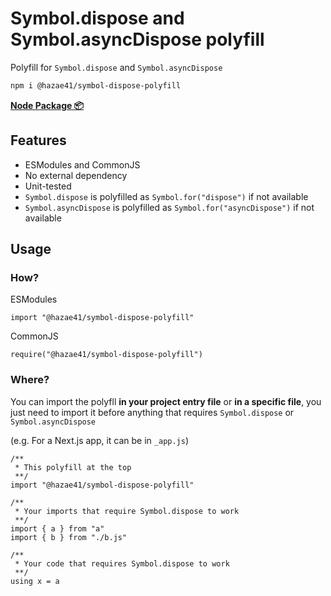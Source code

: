 # Symbol.dispose and Symbol.asyncDispose polyfill

Polyfill for `Symbol.dispose` and `Symbol.asyncDispose`

```bash
npm i @hazae41/symbol-dispose-polyfill
```

[**Node Package 📦**](https://www.npmjs.com/package/@hazae41/symbol-dispose-polyfill)

## Features
- ESModules and CommonJS
- No external dependency
- Unit-tested
- `Symbol.dispose` is polyfilled as `Symbol.for("dispose")` if not available
- `Symbol.asyncDispose` is polyfilled as `Symbol.for("asyncDispose")` if not available

## Usage

### How?

ESModules 

```tsx
import "@hazae41/symbol-dispose-polyfill"
```

CommonJS

```tsx
require("@hazae41/symbol-dispose-polyfill")
```

### Where? 

You can import the polyfll **in your project entry file** or **in a specific file**, you just need to import it before anything that requires `Symbol.dispose` or `Symbol.asyncDispose`

(e.g. For a Next.js app, it can be in `_app.js`)

```tsx
/**
 * This polyfill at the top
 **/
import "@hazae41/symbol-dispose-polyfill"

/**
 * Your imports that require Symbol.dispose to work
 **/
import { a } from "a"
import { b } from "./b.js"

/**
 * Your code that requires Symbol.dispose to work
 **/
using x = a
```
